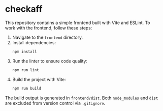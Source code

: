 # checkaff

This repository contains a simple frontend built with Vite and ESLint. To work with the frontend, follow these steps:

1. Navigate to the `frontend` directory.
2. Install dependencies:
   ```bash
   npm install
   ```
3. Run the linter to ensure code quality:
   ```bash
   npm run lint
   ```
4. Build the project with Vite:
   ```bash
   npm run build
   ```

The build output is generated in `frontend/dist`. Both `node_modules` and `dist` are excluded from version control via `.gitignore`.
